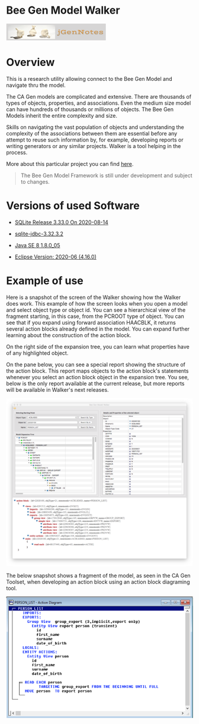# Bee Gen Model Walker

[![N|Solid](jgernnotes200x45.png)](http://www.jgen.eu/?p=900&preview=true)

Overview
========

This is a research utility allowing connect to the Bee Gen Model and navigate thru the model.

The CA Gen models are complicated and extensive. There are thousands of types of objects, properties, and associations. Even the medium size model can have hundreds of thousands or millions of objects. The Bee Gen Models inherit the entire complexity and size.

Skills on navigating the vast population of objects and understanding the complexity of the associations between them are essential before any attempt to reuse such information by, for example, developing reports or writing generators or any similar projects.
Walker is a tool helping in the process.

More about this particular project you can find [here](http://www.jgen.eu/?p=900&preview=true).

> The Bee Gen Model Framework is still under
> development and subject to changes.
> 

Versions of used Software
=========================

- [SQLite Release 3.33.0 On 2020-08-14](https://sqlite.org/index.html)

- [sqlite-jdbc-3.32.3.2](https://github.com/xerial/sqlite-jdbc/releases)

- [Java SE 8 1.8.0_05](https://www.oracle.com/java/technologies/javase-jre8-downloads.html)

- [Eclipse Version: 2020-06 (4.16.0)](https://www.eclipse.org/downloads/)

Example of use
==============

Here is a snapshot of the screen of the Walker showing how the Walker does work. This example of how the screen looks when you open a model and select object type or object id. You can see a hierarchical view of the fragment starting, in this case, from the PCROOT type of object. You can see that if you expand using forward association  HAACBLK, it returns several action blocks already defined in the model. You can expand further learning about the construction of the action block.

On the right side of the expansion tree, you can learn what properties have of any highlighted object.

On the pane below, you can see a special report showing the structure of the action block. This report maps objects to the action block's statements whenever you select an action block object in the expansion tree. You see, below is the only report available at the current release, but more reports will be available in Walker's next releases.

![](Walker-1024x919.png)

The below snapshot shows a fragment of the model, as seen in the CA Gen Toolset, when developing an action block using an action block diagraming tool. 

![](personlist.png)
